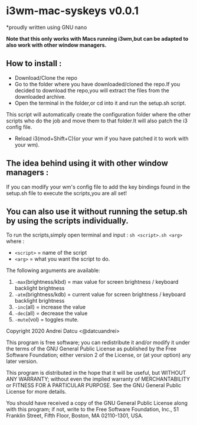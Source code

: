 # i3wm-mac-syskeys v0.0.1
*proudly written using GNU nano

<b>Note that this only works with Macs running i3wm,but can be adapted to also work with other window managers.</b>

## How to install : 

- Download/Clone the repo 
- Go to the folder where you have downloaded/cloned the repo.If you decided to download the repo,you will extract the files from the downloaded archive.
- Open the terminal in the folder,or cd into it and run the setup.sh script.

This script will automatically create the configuration folder where the other scripts who do the job and move them to that folder.It will also patch the i3 config file.

- Reload i3(mod+Shift+C)(or your wm if you have patched it to work with your wm).

## The idea behind using it with other window managers : 

If you can modify your wm's config file to add the key bindings found in the setup.sh file to execute the scripts,you are all set!

## You can also use it without running the setup.sh by using the scripts individually.

To run the scripts,simply open terminal and input : 
`sh <script>.sh <arg>` where :
- `<script>` = name of the script
- `<arg>` = what you want the script to do.

The following arguments are available:

1) `-max`(brightness/kbd) = max value for screen brightness / keyboard backlight brightness
2) `-atm`(brightness/kdb) = current value for screen brightness / keyboard backlight brightness
3) `-inc`(all) = increase the value
4) `-dec`(all) = decrease the value
5) `-mute`(vol) = toggles mute.

Copyright 2020 Andrei Datcu <@datcuandrei>

This program is free software; you can redistribute it and/or modify
it under the terms of the GNU General Public License as published by
the Free Software Foundation; either version 2 of the License, or
(at your option) any later version.

This program is distributed in the hope that it will be useful,
but WITHOUT ANY WARRANTY; without even the implied warranty of
MERCHANTABILITY or FITNESS FOR A PARTICULAR PURPOSE.  See the
GNU General Public License for more details.

You should have received a copy of the GNU General Public License
along with this program; if not, write to the Free Software
Foundation, Inc., 51 Franklin Street, Fifth Floor, Boston,
MA 02110-1301, USA.
